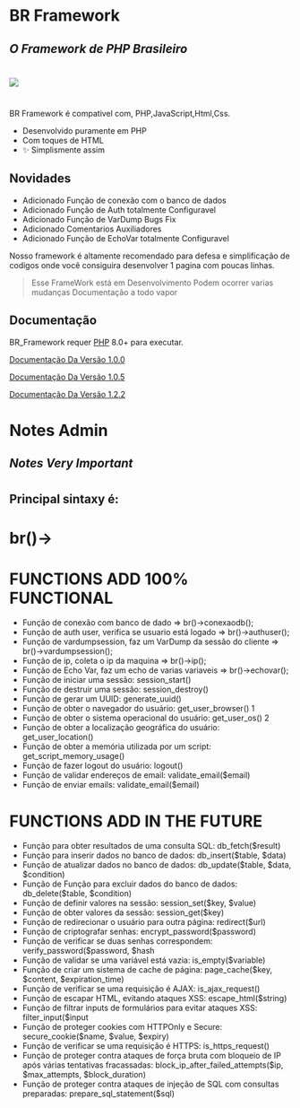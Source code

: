 # BR Framework
## _O Framework de PHP Brasileiro_
#
<img src="https://www.php.net//images/logos/php-logo.svg">

#


BR Framework é compativel com,
PHP,JavaScript,Html,Css.

- Desenvolvido puramente em PHP
- Com toques de HTML
- ✨ Simplismente assim

## Novidades

- Adicionado Função de conexão com o banco de dados
- Adicionado Função de Auth totalmente Configuravel
- Adicionado Função de VarDump Bugs Fix
- Adicionado Comentarios Auxiliadores
- Adicionado Função de EchoVar totalmente Configuravel

Nosso framework é altamente recomendado para
defesa e simplificação de codigos onde você
consiguira desenvolver 1 pagina com poucas linhas.


> Esse FrameWork está em Desenvolvimento
> Podem ocorrer varias mudanças
> Documentação a todo vapor


## Documentação

BR_Framework requer [PHP](https://php.com) 8.0+ para executar.




[Documentação Da Versão 1.0.0](https://php.com)

[Documentação Da Versão 1.0.5](https://php.com)

[Documentação Da Versão 1.2.2](https://php.com)

# Notes Admin
## _Notes Very Important_

# 
#
#
#

## Principal sintaxy é:   

# br()->
#
#
#
#


# FUNCTIONS ADD 100% FUNCTIONAL

- Função de conexão com banco de dado => br()->conexaodb();
- Função de auth user, verifica se usuario está logado => br()->authuser();
- Função de vardumpsession, faz um VarDump da sessão do cliente => br()->vardumpsession();
- Função de ip, coleta o ip da maquina => br()->ip();
- Função de Echo Var, faz um echo de varias variaveis => br()->echovar();
- Função de iniciar uma sessão: session_start()
- Função de destruir uma sessão: session_destroy()
- Função de gerar um UUID: generate_uuid()
- Função de obter o navegador do usuário: get_user_browser()    1 
- Função de obter o sistema operacional do usuário: get_user_os()    2
- Função de obter a localização geográfica do usuário: get_user_location()
- Função de obter a memória utilizada por um script: get_script_memory_usage()
- Função de fazer logout do usuário: logout()
- Função de validar endereços de email: validate_email($email)
- Função de enviar emails: validate_email($email)




# FUNCTIONS ADD IN THE FUTURE

- Função para obter resultados de uma consulta SQL: db_fetch($result)
- Função para inserir dados no banco de dados: db_insert($table, $data)
- Função de atualizar dados no banco de dados: db_update($table, $data, $condition)
- Função de Função para excluir dados do banco de dados: db_delete($table, $condition)
- Função de definir valores na sessão: session_set($key, $value)
- Função de obter valores da sessão: session_get($key)
- Função de redirecionar o usuário para outra página: redirect($url)
- Função de  criptografar senhas: encrypt_password($password)
- Função de verificar se duas senhas correspondem: verify_password($password, $hash
- Função de validar se uma variável está vazia: is_empty($variable)
- Função de criar um sistema de cache de página: page_cache($key, $content, $expiration_time)
- Função de verificar se uma requisição é AJAX: is_ajax_request()
- Função de escapar HTML, evitando ataques XSS: escape_html($string)
- Função de filtrar inputs de formulários para evitar ataques XSS: filter_input($input
- Função de proteger cookies com HTTPOnly e Secure: secure_cookie($name, $value, $expiry)
- Função de verificar se uma requisição é HTTPS: is_https_request()
- Função de proteger contra ataques de força bruta com bloqueio de IP após várias tentativas fracassadas: block_ip_after_failed_attempts($ip, $max_attempts, $block_duration)
- Função de proteger contra ataques de injeção de SQL com consultas preparadas: prepare_sql_statement($sql)

